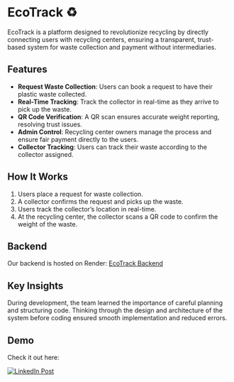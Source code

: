 # EcoTrack ♻️

EcoTrack is a platform designed to revolutionize recycling by directly connecting users with recycling centers, ensuring a transparent, trust-based system for waste collection and payment without intermediaries.

## Features

- **Request Waste Collection**: Users can book a request to have their plastic waste collected.
- **Real-Time Tracking**: Track the collector in real-time as they arrive to pick up the waste.
- **QR Code Verification**: A QR scan ensures accurate weight reporting, resolving trust issues.
- **Admin Control**: Recycling center owners manage the process and ensure fair payment directly to the users.
- **Collector Tracking**: Users can track their waste according to the collector assigned.

## How It Works

1. Users place a request for waste collection.
2. A collector confirms the request and picks up the waste.
3. Users track the collector’s location in real-time.
4. At the recycling center, the collector scans a QR code to confirm the weight of the waste.


## Backend

Our backend is hosted on Render: [EcoTrack Backend](https://b-p-m-s.onrender.com)

## Key Insights

During development, the team learned the importance of careful planning and structuring code. Thinking through the design and architecture of the system before coding ensured smooth implementation and reduced errors.



## Demo

 Check it out here:

[![LinkedIn Post](https://upload.wikimedia.org/wikipedia/commons/c/ca/LinkedIn_logo_initials.png)](https://www.linkedin.com/in/your-profile/posts/post-link)




